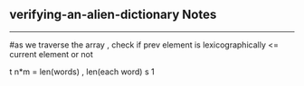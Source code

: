<h2>verifying-an-alien-dictionary Notes</h2><hr> #as we traverse the array , check if prev element is lexicographically <=  current element or not 

t n*m  = len(words) , len(each word)
s 1 
